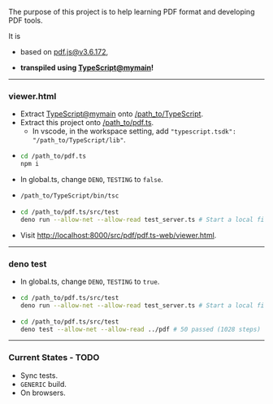 The purpose of this project is to help learning PDF format and developing PDF tools.

It is

* based on [pdf.js@v3.6.172](https://github.com/mozilla/pdf.js/tree/v3.6.172),

* **transpiled using [TypeScript@mymain](https://github.com/nmtigor/TypeScript/tree/mymain/PRs)!**

--------------------------------------------------------------------------------

### viewer.html

* Extract [TypeScript@mymain](https://github.com/nmtigor/TypeScript) onto <ins>/path_to/TypeScript</ins>.
* Extract this project onto <ins>/path_to/pdf.ts</ins>.
  * In vscode, in the workspace setting, add `"typescript.tsdk": "/path_to/TypeScript/lib"`.
* 
  ```bash
  cd /path_to/pdf.ts
  npm i
  ```
* In global.ts, change `DENO`, `TESTING` to `false`.
* 
  ```bash
  /path_to/TypeScript/bin/tsc
  ```
* 
  ```bash
  cd /path_to/pdf.ts/src/test
  deno run --allow-net --allow-read test_server.ts # Start a local file server at port 8000
  ```
* Visit <ins>h</ins><ins>ttp://localhost:8000/src/pdf/pdf.ts-web/viewer.html</ins>.

--------------------------------------------------------------------------------

### deno test

* In global.ts, change `DENO`, `TESTING` to `true`.
* 
  ```bash
  cd /path_to/pdf.ts/src/test
  deno run --allow-net --allow-read test_server.ts # Start a local file server at port 8000
  ```
* 
  ```bash
  cd /path_to/pdf.ts/src/test
  deno test --allow-net --allow-read ../pdf # 50 passed (1028 steps)
  ```

--------------------------------------------------------------------------------

### Current States - TODO

* Sync tests.
* `GENERIC` build.
* On browsers.